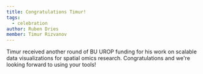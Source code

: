 ```yaml
---
title: Congratulations Timur! 
tags:
  - celebration
author: Ruben Dries
member: Timur Rizvanov
---
```


Timur received another round of BU UROP funding for his work on scalable data visualizations for spatial omics research. Congratulations and we're looking forward to using your tools!
